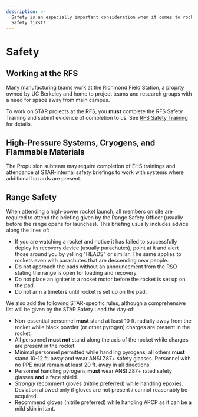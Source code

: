 ```yaml
---
description: >-
  Safety is an especially important consideration when it comes to rocketry.
  Safety first!
---
```


# Safety

## Working at the RFS

Many manufacturing teams work at the Richmond Field Station, a proprty owned by UC Berkeley and home to project teams and research groups with a need for space away from main campus.  
  
To work on STAR projects at the RFS, you **must** complete the RFS Safety Training and submit evidence of completion to us. See [RFS Safety Training](rfs-safety-training.md) for details.

## High-Pressure Systems, Cryogens, and Flammable Materials

The Propulsion subteam may require completion of EHS trainings and attendance at STAR-internal safety briefings to work with systems where additional hazards are present.

## Range Safety

When attending a high-power rocket launch, all members on site are required to attend the briefing given by the Range Safety Officer \(usually before the range opens for launches\). This briefing usually includes advice along the lines of:

* If you are watching a rocket and notice it has failed to successfully deploy its recovery device \(usually parachutes\), point at it and alert those around you by yelling "HEADS" or similar. The same applies to rockets even with parachutes that are descending near people.
* Do not approach the pads without an announcement from the RSO stating the range is open for loading and recovery.
* Do not place an igniter in a rocket motor before the rocket is set up on the pad.
* Do not arm altimeters until rocket is set up on the pad.

We also add the following STAR-specific rules, although a comprehensive list will be given by the STAR Safety Lead the day-of:

* Non-essential personnel **must** stand at least 10 ft. radially away from the rocket while black powder \(or other pyrogen\) charges are present in the rocket.
* All personnel **must not** stand along the axis of the rocket while charges are present in the rocket.
* Minimal personnel permitted while handling pyrogens; all others **must** stand 10-12 ft. away and wear ANSI Z87+ safety glasses. Personnel with no PPE must remain at least 20 ft. away in all directions.
* Personnel handling pyrogens **must** wear ANSI Z87+ rated safety glasses **and** a face shield.
* _Strongly_ recomment gloves \(nitrile preferred\) while handling epoxies. Deviation allowed only if gloves are not present / cannot reasonably be acquired.
* Recommend gloves \(nitrile preferred\) while handling APCP as it can be a mild skin irritant.

